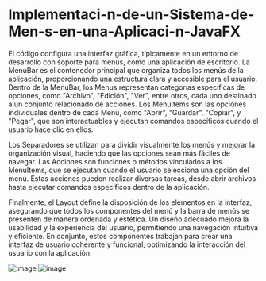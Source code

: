 # Implementaci-n-de-un-Sistema-de-Men-s-en-una-Aplicaci-n-JavaFX

El código configura una interfaz gráfica, típicamente en un entorno de desarrollo con soporte para menús, como una aplicación de escritorio. La MenuBar es el contenedor principal que organiza todos los menús de la aplicación, proporcionando una estructura clara y accesible para el usuario. Dentro de la MenuBar, los Menus representan categorías específicas de opciones, como "Archivo", "Edición", "Ver", entre otros, cada uno destinado a un conjunto relacionado de acciones. Los MenuItems son las opciones individuales dentro de cada Menu, como "Abrir", "Guardar", "Copiar", y "Pegar", que son interactuables y ejecutan comandos específicos cuando el usuario hace clic en ellos.

Los Separadores se utilizan para dividir visualmente los menús y mejorar la organización visual, haciendo que las opciones sean más fáciles de navegar. Las Acciones son funciones o métodos vinculados a los MenuItems, que se ejecutan cuando el usuario selecciona una opción del menú. Estas acciones pueden realizar diversas tareas, desde abrir archivos hasta ejecutar comandos específicos dentro de la aplicación.

Finalmente, el Layout define la disposición de los elementos en la interfaz, asegurando que todos los componentes del menú y la barra de menús se presenten de manera ordenada y estética. Un diseño adecuado mejora la usabilidad y la experiencia del usuario, permitiendo una navegación intuitiva y eficiente. En conjunto, estos componentes trabajan para crear una interfaz de usuario coherente y funcional, optimizando la interacción del usuario con la aplicación.


![image](https://github.com/Marylin-Rosero/Implementaci-n-de-un-Sistema-de-Men-s-en-una-Aplicaci-n-JavaFX/assets/169502533/b5933cb5-b6d4-4c9f-b56c-2d422940b593)
![image](https://github.com/Marylin-Rosero/Implementaci-n-de-un-Sistema-de-Men-s-en-una-Aplicaci-n-JavaFX/assets/169502533/cbdf2d9c-32a6-4bff-9327-6c37ab686389)

